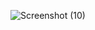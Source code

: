 ![Screenshot (10)](https://user-images.githubusercontent.com/60287642/123257363-e9f8fa00-d4a6-11eb-8565-8cdb049542b6.png)
